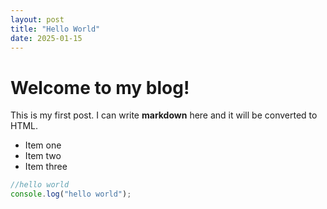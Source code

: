 ```yaml
---
layout: post
title: "Hello World"
date: 2025-01-15
---
```


# Welcome to my blog!

This is my first post. I can write **markdown** here and it will be converted to HTML.

- Item one
- Item two
- Item three

```javascript
//hello world
console.log("hello world");